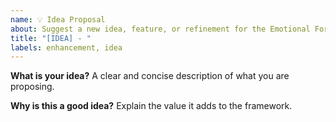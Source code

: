```yaml
---
name: 💡 Idea Proposal
about: Suggest a new idea, feature, or refinement for the Emotional Forests Model.
title: "[IDEA] - "
labels: enhancement, idea
---
```


**What is your idea?**
A clear and concise description of what you are proposing.

**Why is this a good idea?**
Explain the value it adds to the framework.
